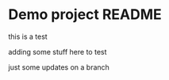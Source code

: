 # Demo project README 

this is a test 

adding some stuff here to test

just some updates on a branch